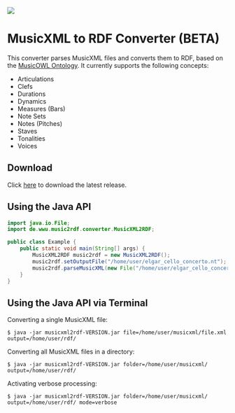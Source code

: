 [![](http://linkeddata.uni-muenster.de/musicportal/web/img/partners.png)](https://www.uni-muenster.de/de/)

# MusicXML to RDF Converter (BETA)

This converter parses MusicXML files and converts them to RDF, based on the [MusicOWL Ontology](http://linkeddata.uni-muenster.de/ontology/musicscore/mso.owl). It currently supports the following concepts:

 
 * Articulations
 * Clefs
 * Durations
 * Dynamics
 * Measures (Bars)
 * Note Sets
 * Notes (Pitches)
 * Staves
 * Tonalities 
 * Voices

## Download

Click [here](http://linkeddata.uni-muenster.de/api/) to download the latest release.

## Using the Java API

```java
import java.io.File;
import de.wwu.music2rdf.converter.MusicXML2RDF;

public class Example {
	public static void main(String[] args) {
		MusicXML2RDF music2rdf = new MusicXML2RDF();
		music2rdf.setOutputFile("/home/user/elgar_cello_concerto.nt");
		music2rdf.parseMusicXML(new File("/home/user/elgar_cello_concerto.xml"));
	}
}
```

## Using the Java API via Terminal

Converting a single MusicXML file:

```shell
$ java -jar musicxml2rdf-VERSION.jar file=/home/user/musicxml/file.xml output=/home/user/rdf/
```

Converting all MusicXML files in a directory:

```shell
$ java -jar musicxml2rdf-VERSION.jar folder=/home/user/musicxml/ output=/home/user/rdf/
```

Activating verbose processing:

```shell
$ java -jar musicxml2rdf-VERSION.jar folder=/home/user/musicxml/ output=/home/user/rdf/ mode=verbose
```

